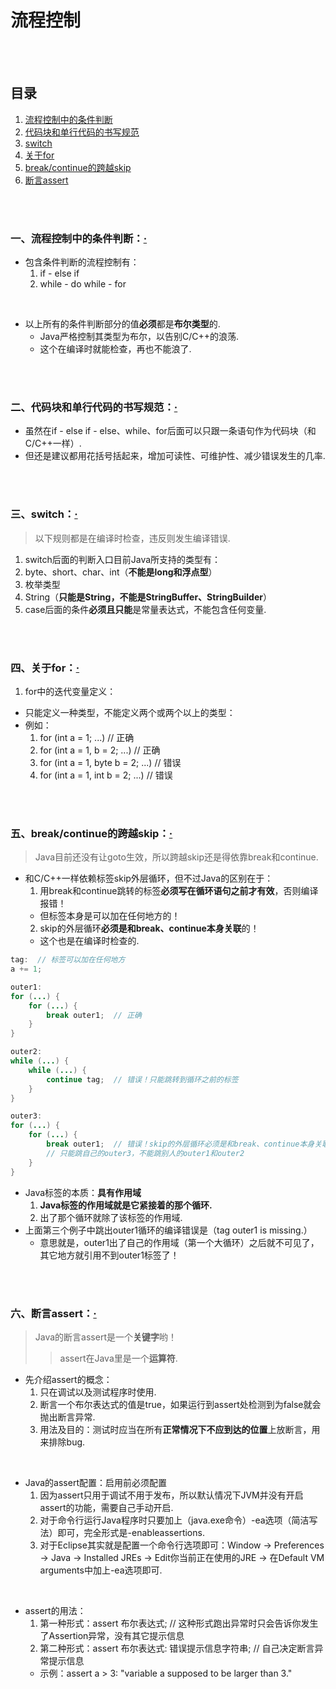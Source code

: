 # 流程控制

<br><br>

## 目录

1. [流程控制中的条件判断](#一流程控制中的条件判断)
2. [代码块和单行代码的书写规范](#二代码块和单行代码的书写规范)
3. [switch](#三switch)
4. [关于for](#四关于for)
5. [break/continue的跨越skip](#五breakcontinue的跨越skip)
6. [断言assert]()

<br><br>

### 一、流程控制中的条件判断：[·](#目录)

- 包含条件判断的流程控制有：
  1. if - else if
  2. while - do while - for

<br>

- 以上所有的条件判断部分的值**必须**都是**布尔类型**的.
  - Java严格控制其类型为布尔，以告别C/C++的浪荡.
  - 这个在编译时就能检查，再也不能浪了.

<br><br>

### 二、代码块和单行代码的书写规范：[·](#目录)

- 虽然在if - else if - else、while、for后面可以只跟一条语句作为代码块（和C/C++一样）.
- 但还是建议都用花括号括起来，增加可读性、可维护性、减少错误发生的几率.

<br><br>

### 三、switch：[·](#目录)
> 以下规则都是在编译时检查，违反则发生编译错误.

1. switch后面的判断入口目前Java所支持的类型有：
  1. byte、short、char、int（**不能是long和浮点型**）
  2. 枚举类型
  3. String（**只能是String，不能是StringBuffer、StringBuilder**）
2. case后面的条件**必须且只能**是常量表达式，不能包含任何变量.

<br><br>

### 四、关于for：[·](#目录)

1. for中的迭代变量定义：
  - 只能定义一种类型，不能定义两个或两个以上的类型：
  - 例如：
    1. for (int a = 1; ...)  // 正确
    2. for (int a = 1, b = 2; ...)  // 正确
    3. for (int a = 1, byte b = 2; ...)  // 错误
    4. for (int a = 1, int b = 2; ...)  // 错误

<br><br>

### 五、break/continue的跨越skip：[·](#目录)
> Java目前还没有让goto生效，所以跨越skip还是得依靠break和continue.

- 和C/C++一样依赖标签skip外层循环，但不过Java的区别在于：
  1. 用break和continue跳转的标签**必须写在循环语句之前才有效**，否则编译报错！
    - 但标签本身是可以加在任何地方的！
  2. skip的外层循环**必须是和break、continue本身关联**的！
    - 这个也是在编译时检查的.

```Java
tag:  // 标签可以加在任何地方
a += 1;

outer1:
for (...) {
    for (...) {
        break outer1;  // 正确
    }
}

outer2:
while (...) {
    while (...) {
        continue tag;  // 错误！只能跳转到循环之前的标签
    }
}

outer3:
for (...) {
    for (...) {
        break outer1;  // 错误！skip的外层循环必须是和break、continue本身关联的
        // 只能跳自己的outer3，不能跳别人的outer1和outer2
    }
}
```

- Java标签的本质：**具有作用域**
  1. **Java标签的作用域就是它紧接着的那个循环.**
  2. 出了那个循环就除了该标签的作用域.
- 上面第三个例子中跳出outer1循环的编译错误是（tag outer1 is missing.）
  - 意思就是，outer1出了自己的作用域（第一个大循环）之后就不可见了，其它地方就引用不到outer1标签了！

<br><br>

### 六、断言assert：[·](#目录)
> Java的断言assert是一个**关键字**哟！
>
>> assert在Java里是一个**运算符**.

- 先介绍assert的概念：
  1. 只在调试以及测试程序时使用.
  2. 断言一个布尔表达式的值是true，如果运行到assert处检测到为false就会抛出断言异常.
  3. 用法及目的：测试时应当在所有**正常情况下不应到达的位置**上放断言，用来排除bug.

<br>

- Java的assert配置：启用前必须配置
  1. 因为assert只用于调试不用于发布，所以默认情况下JVM并没有开启assert的功能，需要自己手动开启.
  2. 对于命令行运行Java程序时只要加上（java.exe命令）-ea选项（简洁写法）即可，完全形式是-enableassertions.
  3. 对于Eclipse其实就是配置一个命令行选项即可：Window -> Preferences -> Java -> Installed JREs -> Edit你当前正在使用的JRE -> 在Default VM arguments中加上-ea选项即可.

<br>

- assert的用法：
  1. 第一种形式：assert 布尔表达式;   // 这种形式跑出异常时只会告诉你发生了Assertion异常，没有其它提示信息
  2. 第二种形式：assert 布尔表达式: 错误提示信息字符串;  // 自己决定断言异常提示信息
    - 示例：assert a > 3: "variable a supposed to be larger than 3."
